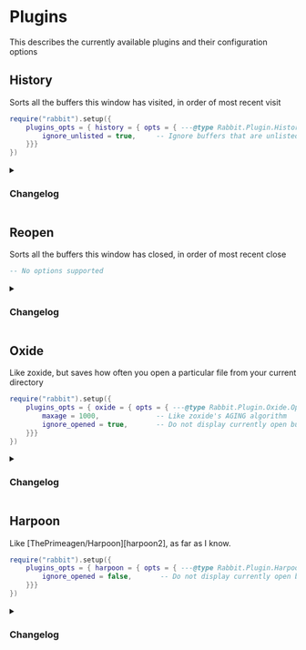 # Plugins
This describes the currently available plugins and their configuration options

## History
Sorts all the buffers this window has visited, in order of most recent visit
```lua
require("rabbit").setup({
    plugins_opts = { history = { opts = { ---@type Rabbit.Plugin.History.Options
        ignore_unlisted = true,     -- Ignore buffers that are unlisted, eg :Oil
    }}}
})
```
<details>
    <summary><h3>Changelog</h3></summary>
    <ol>
        <li>
            <b>v2</b>
            <ul>
                <li>You can now recover the history of the most recently closed window</li>
                <li>Added the <code>ignore_unlisted</code> option</li>
            </ul>
        </li>
        <li>
            <b>v1</b>
            <ul>
                <li>Initial verson</li>
            </ul>
        </li>
    </ol>
</details>


## Reopen
Sorts all the buffers this window has closed, in order of most recent close
```lua
-- No options supported
```
<details>
    <summary><h3>Changelog</h3></summary>
    <ol>
        <li>
            <b>v2</b>
            <ul>
                <li>You can now reopen all the files of your last session in the current directory</li>
            </ul>
        </li>
        <li>
            <b>v1</b>
            <ul>
                <li>Initial verson</li>
            </ul>
        </li>
    </ol>
</details>


## Oxide
Like zoxide, but saves how often you open a particular file from your current directory
```lua
require("rabbit").setup({
    plugins_opts = { oxide = { opts = { ---@type Rabbit.Plugin.Oxide.Options
        maxage = 1000,              -- Like zoxide's AGING algorithm
        ignore_opened = true,       -- Do not display currently open buffers
    }}}
})
```
<details>
    <summary><h3>Changelog</h3></summary>
    <ol>
        <li>
            <b>v3</b>
            <ul>
                <li>Added <code>ignore_opened</code> option</li>
                <li>No longer redraws the entire window upon delete</li>
                <li>Switched storage to dir:file instead of file:dir</li>
                <li><b>NOTE:</b> Your previous Oxide usage will be cleared</li>
            </ul>
        </li>
        <li>
            <b>v2</b>
            <ul>
                <li>Separates by current working directory</li>
            </ul>
        </li>
        <li>
            <b>v1</b>
            <ul>
                <li>Initial verson</li>
            </ul>
        </li>
    </ol>
</details>


## Harpoon
Like [ThePrimeagen/Harpoon][harpoon2], as far as I know.
```lua
require("rabbit").setup({
    plugins_opts = { harpoon = { opts = { ---@type Rabbit.Plugin.Harpoon.Options
        ignore_opened = false,       -- Do not display currently open buffers
    }}}
})
```
<details>
    <summary><h3>Changelog</h3></summary>
    <ol>
        <li>
            <b>v1</b>
            <ul>
                <li>Initial verson</li>
            </ul>
        </li>
    </ol>
</details>

